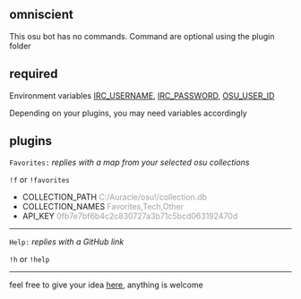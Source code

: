 <style>
gray {color:#a0a0a0 !important;}
</style>

## omniscient

This osu bot has no commands. Command are optional using the plugin folder

required
------------

Environment variables
[IRC_USERNAME](https://osu.ppy.sh/p/irc), [IRC_PASSWORD](https://osu.ppy.sh/p/irc), [OSU_USER_ID](https://osu.ppy.sh/community/forums/topics/1306439)

Depending on your plugins, you may need variables accordingly


plugins
---

`Favorites:` *replies with a map from your selected osu collections*

`!f` or `!favorites`

+ COLLECTION_PATH <gray>C:/Auracle/osu!/collection.db</gray>
+ COLLECTION_NAMES <gray>Favorites,Tech,Other</gray>
+ API_KEY <gray>0fb7e7bf6b4c2c830727a3b71c5bcd063192470d</gray>

---

`Help:` *replies with a GitHub link*

`!h` or `!help`

---

feel free to give your idea [here](https://github.com/AuracleTech/omniscient/issues), anything is welcome